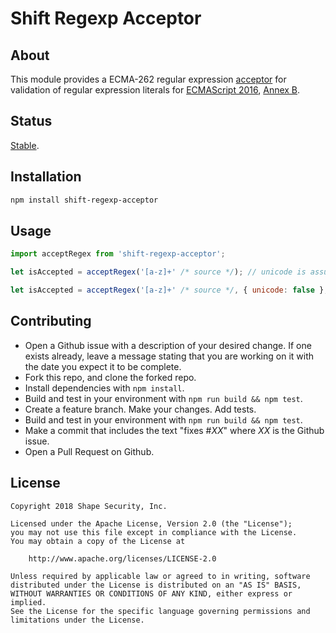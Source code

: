 Shift Regexp Acceptor
=============


## About

This module provides a ECMA-262 regular expression [acceptor](https://en.wikipedia.org/wiki/Finite-state_machine#Acceptors_(recognizers)) for validation of regular expression literals for [ECMAScript 2016](https://www.ecma-international.org/ecma-262/7.0/#sec-regexp-regular-expression-objects), [Annex B](https://www.ecma-international.org/ecma-262/7.0/#sec-regular-expressions-patterns).

## Status

[Stable](http://nodejs.org/api/documentation.html#documentation_stability_index).


## Installation

```sh
npm install shift-regexp-acceptor
```


## Usage

```js
import acceptRegex from 'shift-regexp-acceptor';

let isAccepted = acceptRegex('[a-z]+' /* source */); // unicode is assumed

let isAccepted = acceptRegex('[a-z]+' /* source */, { unicode: false }; // unicode mode disabled

```

## Contributing

* Open a Github issue with a description of your desired change. If one exists already, leave a message stating that you are working on it with the date you expect it to be complete.
* Fork this repo, and clone the forked repo.
* Install dependencies with `npm install`.
* Build and test in your environment with `npm run build && npm test`.
* Create a feature branch. Make your changes. Add tests.
* Build and test in your environment with `npm run build && npm test`.
* Make a commit that includes the text "fixes #*XX*" where *XX* is the Github issue.
* Open a Pull Request on Github.


## License

    Copyright 2018 Shape Security, Inc.

    Licensed under the Apache License, Version 2.0 (the "License");
    you may not use this file except in compliance with the License.
    You may obtain a copy of the License at

        http://www.apache.org/licenses/LICENSE-2.0

    Unless required by applicable law or agreed to in writing, software
    distributed under the License is distributed on an "AS IS" BASIS,
    WITHOUT WARRANTIES OR CONDITIONS OF ANY KIND, either express or implied.
    See the License for the specific language governing permissions and
    limitations under the License.

